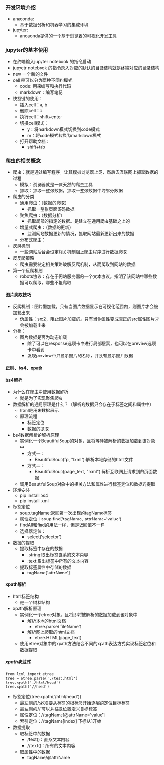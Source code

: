 ### 开发环境介绍

- anaconda:
  - 基于数据分析和机器学习的集成环境
- jupyter:
  - ancaonda提供的一个基于浏览器的可视化开发工具

### jupyter的基本使用

- 在终端输入jupyter notebook 的指令启动
- jupyetr notebook 的指令录入对应的默认的目录结构就是终端对应的目录结构
- new 一个新的文件
- cell 是可以分为两种不同的模式
  - code: 用来编写和执行代码
  - markdown：编写笔记
- 快捷键的使用：
  - 插入cell：a, b
  - 删除cell：x
  - 执行cell：shift+enter 
  - 切换cell模式：
    - y：将markdown模式切换到code模式
    - m：将code模式转换为markdown模式
  - 打开帮助文档：
    - shift+tab

### 爬虫的相关概念

- 爬虫：就是通过编写程序，让其模拟浏览器上网，然后去互联网上抓取数据的过程
  - 模拟：浏览器就是一款天然的爬虫工具
  - 抓取：抓取一整张数据，抓取一整张数据中的部分数据
- 爬虫的分类
  - 通用爬虫：（数据的爬取）
    - 抓取一整张页面源码数据
  - 聚焦爬虫：（数据分析）
    - 抓取局部的指定的数据。是建立在通用爬虫基础之上的
  - 增量式爬虫：（数据的更新）
    - 监测网站数据更新的情况，抓取网站最新更新出来的数据
  - 分布式爬虫：
- 反爬机制
  - 一些网站后台会设定相关机制阻止爬虫程序进行数据爬取
- 反反爬策略
  - 爬虫需要制定相关策略破解反爬机制，从而爬取到网站的数据
- 第一个反爬机制
  - robots协议：存在于网站服务器的一个文本协议。指明了该网站中哪些数据可以爬取，哪些不能爬取

#### 图片爬取技巧

- 反爬机制：图片懒加载，只有当图片数据显示在可视化范围内，则图片才会被 加载出来
  - 伪属性：src2，阻止图片加载的。只有当伪属性变成真正的src属性图片才会被加载出来
- 分析：
  - 图片数据是否为动态加载
    - 除了可以在response选项卡中进行局部搜索，也可以在preview选项卡中看到
    - 发现preview中只显示图片的名称，并没有显示图片数据

#### 正则、bs4、xpath

#### bs4解析

- 为什么在爬虫中使用数据解析
  - 就是为了实现聚焦爬虫
- 数据解析的通用原理是什么？（解析的数据只会存在于标签之间和属性中）
  - html是用来数据展示
  - 原理流程
    - 标签定位
    - 数据的提取
- bs4数据解析的解析原理
  - 实例化一个BeautifulSoup的对象，且将等待被解析的数据加载到该对象中
    - 方式一：
      - BeautifulSoup(fp, "lxml"):解析本地存储的html文件
    - 方式二：
      - BeautifulSoup(page_text, "lxml"):解析互联网上请求到的页面数据
  - 调用BeautifulSoup对象中的相关方法和属性进行标签定位和数据的提取
- 环境安装
  - pip install bs4
  - pip install lxml
- 标签定位
  - soup.tagName:返回第一次出现的tagName标签
  - 属性定位：soup.find('tagName', attrName='value')
  - findAll和find的用法一样，但是返回值不一样
  - 选择器定位：
    - select('selector')
- 数据的提取
  - 提取标签中存在的数据
    - .string:取出标签直系的文本内容
    - .text:取出标签中所有的文本内容
  - 提取标签属性中存储的数据
    - tagName['attrName']

#### xpath解析

- html标签结构
  - 是一个树状结构
- xpath解析原理
  - 实例化一个etree对象，且将即将被解析的数据加载到该对象中
    - 解析本地的html文档
      - etree.parse('fileName')
    - 解析网上爬取的html文档
      - etree.HTML(page_text)
  - 使用etree对象中的xpath方法结合不同的xpath表达方式实现标签定位和数据提取

##### xpath表达式

```
from lxml import etree
tree = etree.parse('./test.html')
tree.xpath('./html/head')
tree.xpath('//head')
```

- 标签定位(tree.xpath('/html/head'))
  - 最左侧的/:必须要从标签的根标签开始逐层的定位目标标签
  - 最左侧的//:可以从任意位置定义目标标签
  - 属性定位：//tagName[@attrName='value']
  - 索引定位：//tagName[index] 下标从1开始
- 数据提取
  - 取标签中的数据
    - /text()：直系文本内容
    - //text()：所有的文本内容
  - 取属性中的数据
    - tagName/@attrName